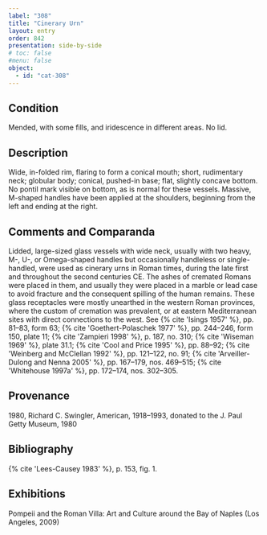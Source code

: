 ```yaml
---
label: "308"
title: "Cinerary Urn"
layout: entry
order: 842
presentation: side-by-side
# toc: false
#menu: false 
object:
  - id: "cat-308"
---
```


## Condition

Mended, with some fills, and iridescence in different areas. No lid.

## Description

Wide, in-folded rim, flaring to form a conical mouth; short, rudimentary neck; globular body; conical, pushed-in base; flat, slightly concave bottom. No pontil mark visible on bottom, as is normal for these vessels. Massive, M-shaped handles have been applied at the shoulders, beginning from the left and ending at the right.

## Comments and Comparanda

Lidded, large-sized glass vessels with wide neck, usually with two heavy, M-, U-, or Omega-shaped handles but occasionally handleless or single-handled, were used as cinerary urns in Roman times, during the late first and throughout the second centuries CE. The ashes of cremated Romans were placed in them, and usually they were placed in a marble or lead case to avoid fracture and the consequent spilling of the human remains. These glass receptacles were mostly unearthed in the western Roman provinces, where the custom of cremation was prevalent, or at eastern Mediterranean sites with direct connections to the west. See {% cite 'Isings 1957' %}, pp. 81–83, form 63; {% cite 'Goethert-Polaschek 1977' %}, pp. 244–246, form 150, plate 11; {% cite 'Zampieri 1998' %}, p. 187, no. 310; {% cite 'Wiseman 1969' %}, plate 31.1; {% cite 'Cool and Price 1995' %}, pp. 88–92; {% cite 'Weinberg and McClellan 1992' %}, pp. 121–122, no. 91; {% cite 'Arveiller-Dulong and Nenna 2005' %}, pp. 167–179, nos. 469–515; {% cite 'Whitehouse 1997a' %}, pp. 172–174, nos. 302–305.

## Provenance

1980, Richard C. Swingler, American, 1918–1993, donated to the J. Paul Getty Museum, 1980

## Bibliography

{% cite 'Lees-Causey 1983' %}, p. 153, fig. 1.

## Exhibitions

Pompeii and the Roman Villa: Art and Culture around the Bay of Naples (Los Angeles, 2009)
